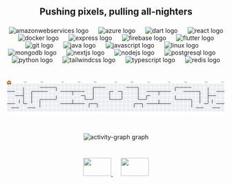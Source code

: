 <br clear="both">

<h2 align="center">Pushing pixels, pulling all-nighters</h2>

###

<div align="center">
  <img src="https://skillicons.dev/icons?i=aws" height="51" alt="amazonwebservices logo"  />
  <img width="15" />
  <img src="https://skillicons.dev/icons?i=azure" height="51" alt="azure logo"  />
  <img width="15" />
  <img src="https://skillicons.dev/icons?i=dart" height="51" alt="dart logo"  />
  <img width="15" />
  <img src="https://skillicons.dev/icons?i=react" height="51" alt="react logo"  />
  <img width="15" />
  <img src="https://skillicons.dev/icons?i=docker" height="51" alt="docker logo"  />
  <img width="15" />
  <img src="https://skillicons.dev/icons?i=express" height="51" alt="express logo"  />
  <img width="15" />
  <img src="https://skillicons.dev/icons?i=firebase" height="51" alt="firebase logo"  />
  <img width="15" />
  <img src="https://skillicons.dev/icons?i=flutter" height="51" alt="flutter logo"  />
  <img width="15" />
  <img src="https://skillicons.dev/icons?i=git" height="51" alt="git logo"  />
  <img width="15" />
  <img src="https://skillicons.dev/icons?i=java" height="51" alt="java logo"  />
  <img width="15" />
  <img src="https://skillicons.dev/icons?i=js" height="51" alt="javascript logo"  />
  <img width="15" />
  <img src="https://skillicons.dev/icons?i=linux" height="51" alt="linux logo"  />
  <img width="15" />
  <img src="https://cdn.simpleicons.org/mongodb/47A248" height="51" alt="mongodb logo"  />
  <img width="15" />
  <img src="https://skillicons.dev/icons?i=nextjs" height="51" alt="nextjs logo"  />
  <img width="15" />
  <img src="https://skillicons.dev/icons?i=nodejs" height="51" alt="nodejs logo"  />
  <img width="15" />
  <img src="https://skillicons.dev/icons?i=postgres" height="51" alt="postgresql logo"  />
  <img width="15" />
  <img src="https://skillicons.dev/icons?i=py" height="51" alt="python logo"  />
  <img width="15" />
  <img src="https://skillicons.dev/icons?i=tailwind" height="51" alt="tailwindcss logo"  />
  <img width="15" />
  <img src="https://skillicons.dev/icons?i=ts" height="51" alt="typescript logo"  />
  <img width="15" />
  <img src="https://skillicons.dev/icons?i=redis" height="51" alt="redis logo"  />
</div>

###

<br clear="both">

<picture>
  <source media="(prefers-color-scheme: dark)" srcset="https://raw.githubusercontent.com/Kan7sh/Kan7sh/output/pacman-contribution-graph-dark.svg">
  <source media="(prefers-color-scheme: light)" srcset="https://raw.githubusercontent.com/Kan7sh/Kan7sh/output/pacman-contribution-graph.svg">
  <img alt="pacman contribution graph" src="https://raw.githubusercontent.com/Kan7sh/Kan7sh/output/pacman-contribution-graph.svg">
</picture>

###

<br clear="both">

<div align="center">
  <img src="https://github-readme-activity-graph.vercel.app/graph?username=Kan7sh&radius=16&theme=dracula&area=true&order=5" height="300" alt="activity-graph graph"  />
</div>

###



<br clear="both">

<div align="center">
  <a href="https://www.linkedin.com/in/kanishc/" target="_blank">
    <img src="https://raw.githubusercontent.com/maurodesouza/profile-readme-generator/master/src/assets/icons/social/linkedin/default.svg" width="65" height="42" />
  </a>
  <img width="15" />
  <a href="https://x.com/KanishChhabra" target="_blank">
    <img src="https://raw.githubusercontent.com/maurodesouza/profile-readme-generator/master/src/assets/icons/social/twitter/default.svg" width="65" height="42"  />
  </a>
</div>

###
